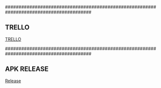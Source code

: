 ########################################################################################
## TRELLO
[TRELLO](https://trello.com/b/4OsVTEvS/pesanpalgading-android-app)

########################################################################################
## APK RELEASE
[Release](https://github.com/Lenz60/AplhaLZProject/releases/tag/Release)
